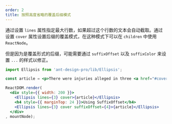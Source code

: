 ```yaml
---
order: 2
title: 按照高度省略的覆盖后缀模式
---
```


通过设置 `lines` 属性指定最大行数，如果超过这个行数的文本会自动截取。通过设置 `cover` 属性设置后缀的覆盖模式，在这种模式下可以在 `children` 中使用 `ReactNode`。

但是因为是覆盖形式的后缀，可能需要通过 `suffixOffset` 以及 `suffixColor` 来设置 `...` 的样式以修正。

````jsx
import Ellipsis from 'ant-design-pro/lib/Ellipsis';

const article = <p>There were injuries alleged in three <a href="#cover">cases in 2015</a>, and a fourth incident in September, according to the safety recall report. After meeting with US regulators in October, the firm decided to issue a voluntary recall.</p>;

ReactDOM.render(
  <div style={{ width: 200 }}>
    <Ellipsis lines={3} cover>{article}</Ellipsis>
    <h4 style={{ marginTop: 24 }}>Using SuffixOffset</h4>
    <Ellipsis lines={3} cover suffixOffset={4}>{article}</Ellipsis>
  </div>
, mountNode);
````
